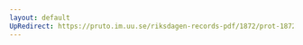 ```yaml
---
layout: default
UpRedirect: https://pruto.im.uu.se/riksdagen-records-pdf/1872/prot-1872--fk--129/prot-1872--fk--129_001.pdf
---
```

